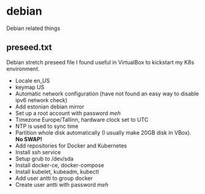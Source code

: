 # debian
Debian related things

## preseed.txt
Debian stretch preseed file I found useful in VirtualBox to kickstart my K8s environment.

 - Locale en_US
 - keymap US
 - Automatic network configuration (have not found an easy way to disable ipv6 network check)
 - Add estonian debian mirror
 - Set up a root account with password *meh*
 - Timezone Europe/Tallinn, hardware clock set to UTC
 - NTP is used to sync time
 - Partition whole disk automatically (I usually make 20GB disk in VBox). **No SWAP!**
 - Add repositories for Docker and Kubernetes
 - Install ssh service
 - Setup grub to /dev/sda
 - Install docker-ce, docker-compose
 - Install kubelet, kubeadm, kubectl
 - Add user antti to group docker
 - Create user antti with password *meh*

